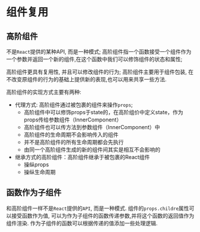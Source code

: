 # 组件复用

## 高阶组件

不是`React`提供的某种API, 而是一种模式;
高阶组件指一个函数接受一个组件作为一个参数并返回一个新的组件,在这个函数中我们可以修饰组件的状态和属性;

高阶组件更具有复用性, 并且可以修改组件的行为;
高阶组件主要用于组件包装, 在不改变原组件的行为的基础上提供新的表现,也可以用来共享一些方法.

高阶组件的实现方式主要有两种:

+ 代理方式: 高阶组件通过被包裹的组件来操作`props`;
  + 高阶组件中可以修饰props于state的，在高阶组价中定义state，作为props传给参数组件（InnerComponent）
  + 高阶组件也可以传方法到参数组件（InnerComponent）中
  + 高阶组件的生命周期不会影响传入的组件
  + 并不是高阶组件的所有生命周期都会先执行
  + 由同一个高阶组件生成的新的组件间其实是相互不会影响的
+ 继承方式的高阶组件：高阶组件继承于被包裹的React组件
  + 操纵props
  + 操纵生命周期

## 函数作为子组件

和高阶组件一样不是`React`提供的`API`, 而是一种模式.
组件的`props.childre`属性可以接受函数作为值, 可以为作为子组件的函数传递参数,并将这个函数的返回值作为组件渲染.
作为子组件的函数可以根据传递的值添加一些处理逻辑.
